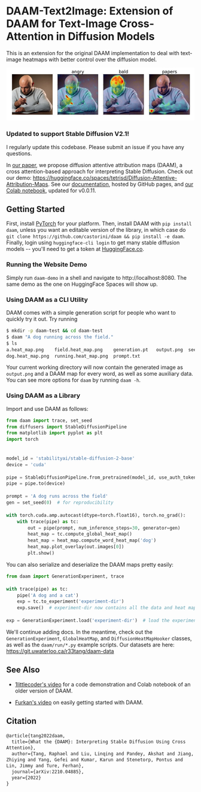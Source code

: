 # DAAM-Text2Image: Extension of DAAM for Text-Image Cross-Attention in Diffusion Models

This is an extension for the original DAAM implementation to deal with text-image heatmaps with better control over the diffusion model.

![example image](example.jpg)

### Updated to support Stable Diffusion V2.1!

I regularly update this codebase. Please submit an issue if you have any questions.

In [our paper](https://arxiv.org/abs/2210.04885), we propose diffusion attentive attribution maps (DAAM), a cross attention-based approach for interpreting Stable Diffusion.
Check out our demo: https://huggingface.co/spaces/tetrisd/Diffusion-Attentive-Attribution-Maps.
See our [documentation](https://castorini.github.io/daam/), hosted by GitHub pages, and [our Colab notebook](https://colab.research.google.com/drive/1miGauqa07uHnDoe81NmbmtTtnupmlipv?usp=sharing), updated for v0.0.11.

## Getting Started
First, install [PyTorch](https://pytorch.org) for your platform.
Then, install DAAM with `pip install daam`, unless you want an editable version of the library, in which case do `git clone https://github.com/castorini/daam && pip install -e daam`.
Finally, login using `huggingface-cli login` to get many stable diffusion models -- you'll need to get a token at [HuggingFace.co](https://huggingface.co/).

### Running the Website Demo
Simply run `daam-demo` in a shell and navigate to http://localhost:8080.
The same demo as the one on HuggingFace Spaces will show up.

### Using DAAM as a CLI Utility
DAAM comes with a simple generation script for people who want to quickly try it out.
Try running
```bash
$ mkdir -p daam-test && cd daam-test
$ daam "A dog running across the field."
$ ls
a.heat_map.png    field.heat_map.png    generation.pt   output.png  seed.txt
dog.heat_map.png  running.heat_map.png  prompt.txt
```
Your current working directory will now contain the generated image as `output.png` and a DAAM map for every word, as well as some auxiliary data.
You can see more options for `daam` by running `daam -h`.

### Using DAAM as a Library

Import and use DAAM as follows:

```python
from daam import trace, set_seed
from diffusers import StableDiffusionPipeline
from matplotlib import pyplot as plt
import torch


model_id = 'stabilityai/stable-diffusion-2-base'
device = 'cuda'

pipe = StableDiffusionPipeline.from_pretrained(model_id, use_auth_token=True)
pipe = pipe.to(device)

prompt = 'A dog runs across the field'
gen = set_seed(0)  # for reproducibility

with torch.cuda.amp.autocast(dtype=torch.float16), torch.no_grad():
    with trace(pipe) as tc:
        out = pipe(prompt, num_inference_steps=30, generator=gen)
        heat_map = tc.compute_global_heat_map()
        heat_map = heat_map.compute_word_heat_map('dog')
        heat_map.plot_overlay(out.images[0])
        plt.show()
```

You can also serialize and deserialize the DAAM maps pretty easily:

```python
from daam import GenerationExperiment, trace

with trace(pipe) as tc:
    pipe('A dog and a cat')
    exp = tc.to_experiment('experiment-dir')
    exp.save()  # experiment-dir now contains all the data and heat maps

exp = GenerationExperiment.load('experiment-dir')  # load the experiment
```

We'll continue adding docs.
In the meantime, check out the `GenerationExperiment`, `GlobalHeatMap`, and `DiffusionHeatMapHooker` classes, as well as the `daam/run/*.py` example scripts.
Our datasets are here: https://git.uwaterloo.ca/r33tang/daam-data

## See Also
- [1littlecoder's video](https://www.youtube.com/watch?v=J2WtkA1Xfew) for a code demonstration and Colab notebook of an older version of DAAM.

- [Furkan's video](https://www.youtube.com/watch?v=XiKyEKJrTLQ) on easily getting started with DAAM.

## Citation
```
@article{tang2022daam,
  title={What the {DAAM}: Interpreting Stable Diffusion Using Cross Attention},
  author={Tang, Raphael and Liu, Linqing and Pandey, Akshat and Jiang, Zhiying and Yang, Gefei and Kumar, Karun and Stenetorp, Pontus and Lin, Jimmy and Ture, Ferhan},
  journal={arXiv:2210.04885},
  year={2022}
}
```
